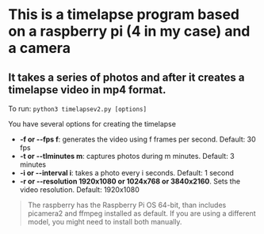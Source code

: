 # This is a timelapse program based on a raspberry pi (4 in my case) and a camera
## It takes a series of photos and after it creates a timelapse video in mp4 format.

To run:
`python3 timelapsev2.py [options]`

You have several options for creating the timelapse
+ **-f or --fps f**:  generates the video using f frames per second. Default: 30 fps
+ **-t or --tlminutes m**: captures photos during m minutes. Default: 3 minutes
+ **-i or --interval i**: takes a photo every i seconds. Default: 1 second 
+ **-r or --resolution 1920x1080 or 1024x768 or 3840x2160**. Sets the video resolution. Default: 1920x1080


>The raspberry has the Raspberry Pi OS 64-bit, than includes picamera2 and ffmpeg installed as default. If you are using a different model, you might need to install both manually.


